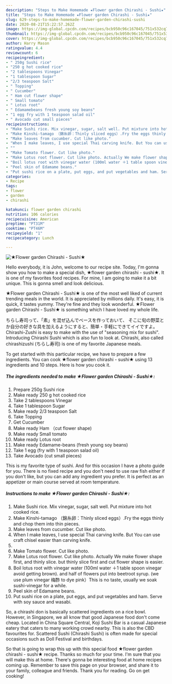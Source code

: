 ```yaml
---
description: "Steps to Make Homemade ★Flower garden Chirashi - Sushi★"
title: "Steps to Make Homemade ★Flower garden Chirashi - Sushi★"
slug: 629-steps-to-make-homemade-flower-garden-chirashi-sushi
date: 2020-08-21T15:22:57.262Z
image: https://img-global.cpcdn.com/recipes/bcb950c96c167045/751x532cq70/★flower-garden-chirashi-sushi★-recipe-main-photo.jpg
thumbnail: https://img-global.cpcdn.com/recipes/bcb950c96c167045/751x532cq70/★flower-garden-chirashi-sushi★-recipe-main-photo.jpg
cover: https://img-global.cpcdn.com/recipes/bcb950c96c167045/751x532cq70/★flower-garden-chirashi-sushi★-recipe-main-photo.jpg
author: Harry Mason
ratingvalue: 4.4
reviewcount: 6
recipeingredient:
- " 250g Sushi rice"
- "250 g hot cooked rice"
- "2 tablespoons Vinegar"
- "1 tablespoon Sugar"
- "2/3 teaspoon Salt"
- " Topping"
- " Cucumber"
- " Ham cut flower shape"
- " Small tomato"
- " Lotus root"
- " Edamamebeans fresh young soy beans"
- "1 egg fry with 1 teaspoon salad oil"
- " Avocado cut small pieces"
recipeinstructions:
- "Make Sushi rice. Mix vinegar, sugar, salt well. Put mixture into hot cooked rice."
- "Make Kinshi-tamago （錦糸卵：Thinly sliced eggs）.Fry the eggs thinly and chop them into thin pieces."
- "Make leaves from cucumber. Cut like photo."
- "When I make leaves, I use special Thai carving knife. But You can use craft chisel easier than carving knife."
- ""
- "Make Tomato flower. Cut like photo."
- "Make Lotus root flower. Cut like photo. Actually We make flower shape first, and thinly slice. but thinly slice first and cut flower shape is easier."
- "Boil lotus root with vinegar water (100ml water ＋1 table spoon vinegar avoid getting brown). and half of flowers put into beetroot syrup. (we use plum vinegar 梅酢 to dye pink）This is no taste, usually we soak sushi-vinegar for a while."
- "Peel skin of Edamame beans."
- "Put sushi rice on a plate, put eggs, and put vegetables and ham. Serve with soy sauce and wasabi."
categories:
- Recipe
tags:
- flower
- garden
- chirashi

katakunci: flower garden chirashi 
nutrition: 106 calories
recipecuisine: American
preptime: "PT31M"
cooktime: "PT46M"
recipeyield: "1"
recipecategory: Lunch

---
```



![★Flower garden Chirashi - Sushi★](https://img-global.cpcdn.com/recipes/bcb950c96c167045/751x532cq70/★flower-garden-chirashi-sushi★-recipe-main-photo.jpg)

Hello everybody, it is John, welcome to our recipe site. Today, I'm gonna show you how to make a special dish, ★flower garden chirashi - sushi★. It is one of my favorites food recipes. For mine, I am going to make it a bit unique. This is gonna smell and look delicious.

★Flower garden Chirashi - Sushi★ is one of the most well liked of current trending meals in the world. It is appreciated by millions daily. It's easy, it is quick, it tastes yummy. They're fine and they look wonderful. ★Flower garden Chirashi - Sushi★ is something which I have loved my whole life.

ちらし寿司って、「素」を混ぜ込んでベースを作っておいて、 そこに旬の野菜とか自分の好きな具を加えるようにすると、簡単・手軽にできてイイですよ。 Chirashi-Zushi is easy to make with the use of &#34;seasoning mix for sushi&#34;. Introducing Chirashi Sushi which is also fun to look at. Chirashi, also called chirashizushi (ちらし寿司) is one of my favorite Japanese meals.


To get started with this particular recipe, we have to prepare a few ingredients. You can cook ★flower garden chirashi - sushi★ using 13 ingredients and 10 steps. Here is how you cook it.

<!--inarticleads1-->

##### The ingredients needed to make ★Flower garden Chirashi - Sushi★:

1. Prepare  250g Sushi rice
1. Make ready 250 g hot cooked rice
1. Take 2 tablespoons Vinegar
1. Take 1 tablespoon Sugar
1. Make ready 2/3 teaspoon Salt
1. Take  Topping
1. Get  Cucumber
1. Make ready  Ham （cut flower shape)
1. Make ready  Small tomato
1. Make ready  Lotus root
1. Make ready  Edamame-beans (fresh young soy beans)
1. Take 1 egg (fry with 1 teaspoon salad oil)
1. Take  Avocado (cut small pieces)


This is my favorite type of sushi. And for this occasion I have a photo guide for you. There is no fixed recipe and you don&#39;t need to use raw fish either if you don&#39;t like, but you can add any ingredient you prefer. It is perfect as an appetizer or main course served at room temperature. 

<!--inarticleads2-->

##### Instructions to make ★Flower garden Chirashi - Sushi★:

1. Make Sushi rice. Mix vinegar, sugar, salt well. Put mixture into hot cooked rice.
1. Make Kinshi-tamago （錦糸卵：Thinly sliced eggs）.Fry the eggs thinly and chop them into thin pieces.
1. Make leaves from cucumber. Cut like photo.
1. When I make leaves, I use special Thai carving knife. But You can use craft chisel easier than carving knife.
1. 
1. Make Tomato flower. Cut like photo.
1. Make Lotus root flower. Cut like photo. Actually We make flower shape first, and thinly slice. but thinly slice first and cut flower shape is easier.
1. Boil lotus root with vinegar water (100ml water ＋1 table spoon vinegar avoid getting brown). and half of flowers put into beetroot syrup. (we use plum vinegar 梅酢 to dye pink）This is no taste, usually we soak sushi-vinegar for a while.
1. Peel skin of Edamame beans.
1. Put sushi rice on a plate, put eggs, and put vegetables and ham. Serve with soy sauce and wasabi.


So, a chirashi don is basically scattered ingredients on a rice bowl. However, in Singapore, we all know that good Japanese food don&#39;t come cheap. Located in China Square Central, Koji Sushi Bar is a casual Japanese eatery that caters to many working crowd nearby. This is also the CBD favourites for. Scattered Sushi (Chirashi Sushi) is often made for special occasions such as Doll Festival and birthdays. 

So that is going to wrap this up with this special food ★flower garden chirashi - sushi★ recipe. Thanks so much for your time. I'm sure that you will make this at home. There's gonna be interesting food at home recipes coming up. Remember to save this page on your browser, and share it to your family, colleague and friends. Thank you for reading. Go on get cooking!
